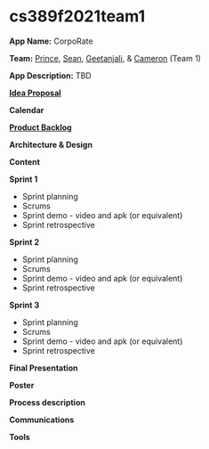 # cs389f2021team1

**App Name:** CorpoRate

**Team:** [Prince](https://github.com/ppaul895), [Sean](https://github.com/SeanAres), [Geetanjali](https://github.com/gkanojia), & [Cameron](https://github.com/cs05178n) (Team 1)

**App Description:** TBD

[**Idea Proposal**](https://docs.google.com/document/d/1Q60016dLtE1cX8MSprkpBzPXLMJKwqqK/edit?usp=sharing&ouid=111976597639411429920&rtpof=true&sd=true)

**Calendar**

[**Product Backlog**](https://docs.google.com/spreadsheets/d/1pNOxIMiODJXAN8ovq0syJlf6_fSMgNEyWP71J29YIzo/edit#gid=8)

**Architecture & Design**

**Content**

**Sprint 1**

* Sprint planning
* Scrums
* Sprint demo - video and apk (or equivalent)
* Sprint retrospective

**Sprint 2**

* Sprint planning
* Scrums
* Sprint demo - video and apk (or equivalent)
* Sprint retrospective

**Sprint 3** 

* Sprint planning
* Scrums
* Sprint demo - video and apk (or equivalent)
* Sprint retrospective

**Final Presentation**

**Poster**

**Process description**

**Communications**

**Tools**
